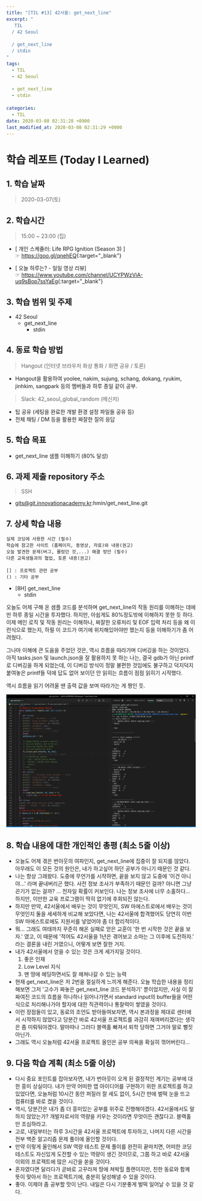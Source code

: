 ```yaml
---
title: "[TIL #13] 42서울: get_next_line"
excerpt: "
   TIL
  / 42 Seoul

  / get_next_line
  / stdin
"
tags:
  - TIL
  - 42 Seoul

  - get_next_line
  - stdin

categories:
  - TIL
date: 2020-03-08 02:31:28 +0900
last_modified_at: 2020-03-08 02:31:29 +0900
---
```


# 학습 레포트 (Today I Learned)

## 1. 학습 날짜

> 2020-03-07(토)

## 2. 학습시간

> 15:00 ~ 23:00 (집)

- [ 개인 스케쥴러: Life RPG Ignition (Season 3) ]  
  ☞ <https://goo.gl/qnehEQ>{:target="_blank"}

- [ 오늘 하루는? - 일일 영상 리뷰]  
  ☞ <https://www.youtube.com/channel/UCYPWzViA-uq9sBop7ssYaEg>{:target="_blank"}

## 3. 학습 범위 및 주제

- 42 Seoul
  - get_next_line
    - stdin

## 4. 동료 학습 방법

> Hangout (인터넷 브라우저 화상 통화 / 화면 공유 / 토론)

- Hangout을 활용하여 yoolee, nakim, sujung, schang, dokang, ryukim, jinhkim, sangpark 등의 멤버들과 하루 종일 같이 공부.

> Slack: 42_seoul_global_random (메신저)

- 팁 공유 (세팅을 완료한 개발 환경 설정 파일들 공유 등)
- 전체 채팅 / DM 등을 활용한 짜잘한 질의 응답

## 5. 학습 목표

- get_next_line 샘플 이해하기 (80% 달성)

## 6. 과제 제출 repository 주소

> SSH

- gits@git.innovationacademy.kr:hmin/get_next_line.git

## 7. 상세 학습 내용

```text
실제 코딩에 사용한 시간 (필수)
학습에 참고한 사이트 (홈페이지, 동영상, 자료)와 내용(권고)
오늘 발견한 문제(버그, 몰랐던 것,...) 해결 방안 (필수)
다른 교육생들과의 협업, 토론 내용(권고)

[] : 프로젝트 관련 공부  
() : 기타 공부
```

- [8H] get_next_line
  - stdin

오늘도 어제 구해 온 샘플 코드를 분석하며 get_next_line의 작동 원리를 이해하는 데에만 하루 종일 시간을 투자했다. 하지만, 아쉽게도 80%정도밖에 이해하지 못한 듯 하다. 이제 메인 로직 및 작동 원리는 이해하나, 짜잘한 오류처리 및 EOF 입력 처리 등을 왜 이런식으로 했는지, 하필 이 코드가 여기에 위치해있어야만 했는지 등을 이해하기가 좀 어려웠다.

그나마 이해에 큰 도움을 주었던 것은, 역시 흐름을 따라가며 디버깅을 하는 것이었다. 아직 tasks.json 및 launch.json을 잘 활용하지 못 하는 나는, 결국 gdb가 아닌 printf로 디버깅을 하게 되었는데, 이 디버깅 방식이 정말 불편한 것임에도 불구하고 덕지덕지 붙여놓은 printf들 덕에 답도 없어 보이던 안 읽히는 흐름이 점점 읽히기 시작했다.

역시 흐름을 읽기 어려울 땐 출력 값을 보며 따라가는 게 짱인 듯.

[
  ![img_full](/assets/images/posts/2020-03-07-TIL13/get_next_line_debugging.png)
](/assets/images/posts/2020-03-07-TIL13/get_next_line_debugging.png)

## 8. 학습 내용에 대한 개인적인 총평 (최소 5줄 이상)

- 오늘도 어제 겪은 번아웃의 여파인지, get_next_line에 집중이 잘 되지를 않았다. 아무래도 이 모든 것의 원인은, 내가 하고싶어 하던 공부가 아니기 때문인 것 같다.
- 나는 항상 그래왔다. 도중에 무언가를 시작하면, 끝을 보지 않고 도중에 '이건 아니야...' 라며 끝내버리곤 했다. 사전 정보 조사가 부족하기 때문인 걸까? 아니면 그냥 끈기가 없는 걸까? ... 전자일 확률이 커보인다. 나는 정보 조사에 너무 소홀하다... 하지만, 이만한 교육 프로그램이 딱히 없기에 후회되진 않는다.
- 하지만 만약, 42서울에서 배우는 것이 무엇인지, SW 마에스트로에서 배우는 것이 무엇인지 둘을 세세하게 비교해 보았다면, 나는 42서울에 합격했어도 당연히 이번 SW 마에스트로에도 지원서를 넣었어야 좀 더 합리적이다.
- 뭐... 그래도 여태까지 꾸준히 해온 실패로 얻은 교훈이 '한 번 시작한 것은 끝을 보자.' 였고, 이 때문에 '적어도 42서울을 1년은 겪어보고 소마는 그 이후에 도전하자.' 라는 결론을 내린 거였으니, 어떻게 보면 잘한 거지.
- 내가 42서울에서 얻을 수 있는 것은 크게 세가지일 것이다.
  1. 좋은 인재
  2. Low Level 지식
  3. 맨 땅에 헤딩하면서도 잘 헤쳐나갈 수 있는 능력
- 현재 get_next_line은 저 2번을 절실하게 느끼게 해준다. 오늘 학습한 내용을 정리해보면 그저 '고수가 짜놓은 get_next_line 코드 분석하기' 뿐이었지만, 사실 이 잘 짜여진 코드의 흐름을 하나하나 읽어나가면서 standard input의 buffer들을 어떤식으로 처리해나가야 할지에 대한 직관력이나 통찰력이 쌓였을 것이다.
- 이런 장점들이 있고, 동료의 조언도 받아들여보자면, 역시 본과정을 제대로 센터에서 시작하지 않았다고 당분간 바로 42서울 프로젝트를 과감히 재껴버리겠다는 생각은 좀 미뤄둬야겠다. 말마따나 그러다 블랙홀 빠져서 퇴학 당하면 그거야 말로 뻘짓 아닌가.
- 그래도 역시 오늘처럼 42서울 프로젝트 올인은 공부 의욕을 확실히 꺾어버린다...

## 9. 다음 학습 계획 (최소 5줄 이상)

- 다시 중요 포인트를 잡아보자면, 내가 번아웃이 오게 된 결정적인 계기는 공부에 대한 흥미 상실이다. 내가 만약 어떠한 앱 아이디어를 구현하기 위한 프로젝트를 하고 있었다면, 오늘처럼 10시간 동안 퍼질러 잘 세도 없이, 5시간 만에 벌떡 눈을 뜨고 컴퓨터를 바로 켰을 것이다.
- 역시, 당분간은 내가 좀 더 흥미있는 공부를 위주로 진행해야겠다. 42서울에서도 말하지 않았는가? 개발자로서의 역량을 키우는 것이라면 무엇이든 괜찮다고. 블랙홀만 조심하라고.
- 고로, 내일부터는 하루 3시간을 42서울 프로젝트에 투자하고, 나머지 다른 시간을 전부 백준 알고리즘 문제 풀이에 올인할 것이다.
- 만약 이렇게 올인해서 SW 역량 테스트 문제 풀이를 완전히 끝마치면, 어떠한 코딩 테스트도 자신있게 도전할 수 있는 역량이 생긴 것이므로, 그쯤 하고 바로 42서울 이외의 프로젝트에 많은 시간을 쏟을 것이다.
- 혼자였다면 달리다가 곧바로 고꾸라져 땅에 쳐박힐 플랜이지만, 친한 동료와 함께 뜻이 맞아서 하는 프로젝트기에, 충분히 달성해낼 수 있을 것이다.
- 좋아. 이제야 좀 공부할 맛이 난다. 내일은 다시 기분좋게 벌떡 일어날 수 있을 것 같다.
